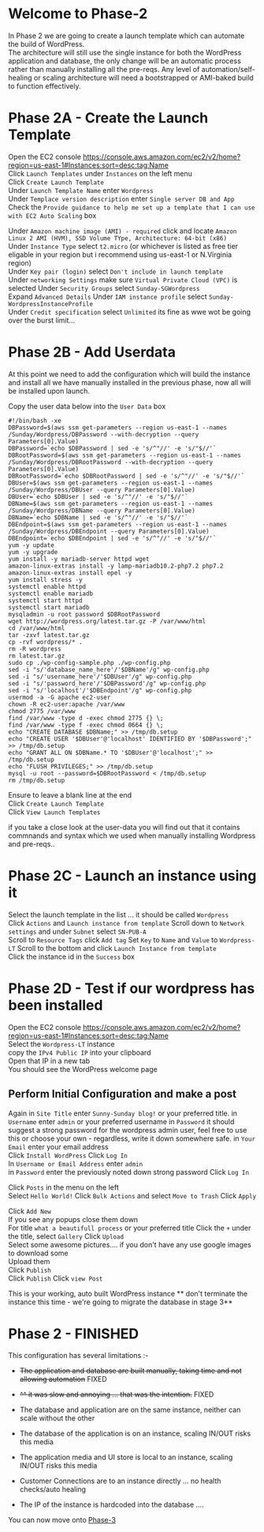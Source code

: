 # Welcome to Phase-2


In Phase 2 we are going to create a launch template which can automate the build of WordPress.  
The architecture will still use the single instance for both the WordPress application and database, the only change will be an automatic process rather than manually installing all the pre-reqs. 
Any level of automation/self-healing or scaling architecture will need a bootstrapped or AMI-baked build to function effectively.

# Phase 2A - Create the Launch Template

Open the EC2 console https://console.aws.amazon.com/ec2/v2/home?region=us-east-1#Instances:sort=desc:tag:Name  
Click `Launch Templates` under `Instances` on the left menu  
Click `Create Launch Template`  
Under `Launch Template Name` enter `Wordpress`  
Under `Templace version description` enter `Single server DB and App`  
Check the `Provide guidance to help me set up a template that I can use with EC2 Auto Scaling` box  

Under `Amazon machine image (AMI) - required` click and locate `Amazon Linux 2 AMI (HVM), SSD Volume TYpe, Architecture: 64-bit (x86)`  
Under `Instance Type` select `t2.micro` (or whichever is listed as free tier eligable in your region but i recommend using us-east-1 or N.Virginia region)  
Under `Key pair (login)` select `Don't include in launch template`  
Under `networking Settings` make sure `Virtual Private Cloud (VPC)` is selected
Under `Security Groups` select `Sunday-SGWordpress`  
Expand `Advanced Details`
Under `IAM instance profile` select `Sunday-WordpressInstanceProfile`  
Under `Credit specification` select `Unlimited` its fine as wwe wot be going over the burst limit...

# Phase 2B - Add Userdata

At this point we need to add the configuration which will build the instance and install all we have manually installed in the previous phase, now all will be installed upon launch.

Copy the user data below into the `User Data` box

```
#!/bin/bash -xe
DBPassword=$(aws ssm get-parameters --region us-east-1 --names /Sunday/Wordpress/DBPassword --with-decryption --query Parameters[0].Value)
DBPassword=`echo $DBPassword | sed -e 's/^"//' -e 's/"$//'`
DBRootPassword=$(aws ssm get-parameters --region us-east-1 --names /Sunday/Wordpress/DBRootPassword --with-decryption --query Parameters[0].Value)
DBRootPassword=`echo $DBRootPassword | sed -e 's/^"//' -e 's/"$//'`
DBUser=$(aws ssm get-parameters --region us-east-1 --names /Sunday/Wordpress/DBUser --query Parameters[0].Value)
DBUser=`echo $DBUser | sed -e 's/^"//' -e 's/"$//'`
DBName=$(aws ssm get-parameters --region us-east-1 --names /Sunday/Wordpress/DBName --query Parameters[0].Value)
DBName=`echo $DBName | sed -e 's/^"//' -e 's/"$//'`
DBEndpoint=$(aws ssm get-parameters --region us-east-1 --names /Sunday/Wordpress/DBEndpoint --query Parameters[0].Value)
DBEndpoint=`echo $DBEndpoint | sed -e 's/^"//' -e 's/"$//'`
yum -y update
yum -y upgrade
yum install -y mariadb-server httpd wget
amazon-linux-extras install -y lamp-mariadb10.2-php7.2 php7.2
amazon-linux-extras install epel -y
yum install stress -y
systemctl enable httpd
systemctl enable mariadb
systemctl start httpd
systemctl start mariadb
mysqladmin -u root password $DBRootPassword
wget http://wordpress.org/latest.tar.gz -P /var/www/html
cd /var/www/html
tar -zxvf latest.tar.gz
cp -rvf wordpress/* .
rm -R wordpress
rm latest.tar.gz
sudo cp ./wp-config-sample.php ./wp-config.php
sed -i "s/'database_name_here'/'$DBName'/g" wp-config.php
sed -i "s/'username_here'/'$DBUser'/g" wp-config.php
sed -i "s/'password_here'/'$DBPassword'/g" wp-config.php
sed -i "s/'localhost'/'$DBEndpoint'/g" wp-config.php
usermod -a -G apache ec2-user   
chown -R ec2-user:apache /var/www
chmod 2775 /var/www
find /var/www -type d -exec chmod 2775 {} \;
find /var/www -type f -exec chmod 0664 {} \;
echo "CREATE DATABASE $DBName;" >> /tmp/db.setup
echo "CREATE USER '$DBUser'@'localhost' IDENTIFIED BY '$DBPassword';" >> /tmp/db.setup
echo "GRANT ALL ON $DBName.* TO '$DBUser'@'localhost';" >> /tmp/db.setup
echo "FLUSH PRIVILEGES;" >> /tmp/db.setup
mysql -u root --password=$DBRootPassword < /tmp/db.setup
rm /tmp/db.setup
```

Ensure to leave a blank line at the end  
Click `Create Launch Template`  
Click `View Launch Templates`

if you take a close look at the user-data you will find out that it contains commnands and syntax which we used when manually installing Wordpress and  pre-reqs..

# Phase 2C - Launch an instance using it

Select the launch template in the list ... it should be called `Wordpress`  
Click `Actions` and `Launch instance from template`
Scroll down to `Network settings` and under `Subnet` select `SN-PUB-A`  
Scroll to `Resource Tags` click `Add tag`
Set `Key` to `Name` and `Value` to `Wordpress-LT`
Scroll to the bottom and click `Launch Instance from template`  
Click the instance id in the `Success` box

# Phase 2D - Test if our wordpress has been installed

Open the EC2 console https://console.aws.amazon.com/ec2/v2/home?region=us-east-1#Instances:sort=desc:tag:Name  
Select the `Wordpress-LT` instance  
copy the `IPv4 Public IP` into your clipboard  
Open that IP in a new tab  
You should see the WordPress welcome page  

## Perform Initial Configuration and make a post

Again
in `Site Title` enter `Sunny-Sunday blog!` or your preferred title. 
in `Username` enter `admin` or your preferred username
in `Password` it should suggest a strong password for the wordpress admin user, feel free to use this or choose your own - regardless, write it down somewhere safe. 
in `Your Email` enter your email address  
Click `Install WordPress`
Click `Log In`  
In `Username or Email Address` enter `admin`  
in `Password` enter the previously noted down strong password 
Click `Log In`  

Click `Posts` in the menu on the left  
Select `Hello World!` 
Click `Bulk Actions` and select `Move to Trash`
Click `Apply`  

Click `Add New`  
If you see any popups close them down  
For title `what a beautifull process`  or your preferred title 
Click the `+` under the title, select  `Gallery` 
Click `Upload`  
Select some awesome pictures.... if you don't have any use google images to download some  
Upload them  
Click `Publish`  
Click `Publish`
Click `view Post`  

This is your working, auto built WordPress instance
** don't terminate the instance this time - we're going to migrate the database in stage 3**

# Phase 2 - FINISHED  

This configuration has several limitations :-

- ~~The application and database are built manually, taking time and not allowing automation~~ FIXED  
- ~~^^ it was slow and annoying ... that was the intention.~~ FIXED  

- The database and application are on the same instance, neither can scale without the other
- The database of the application is on an instance, scaling IN/OUT risks this media
- The application media and UI store is local to an instance, scaling IN/OUT risks this media
- Customer Connections are to an instance directly ... no health checks/auto healing
- The IP of the instance is hardcoded into the database ....


You can now move onto [Phase-3](https://github.com/profebass99/aws-wordpress-evolution/blob/main/Design%20Steps%20&%20instructions/Phase-3.md)
